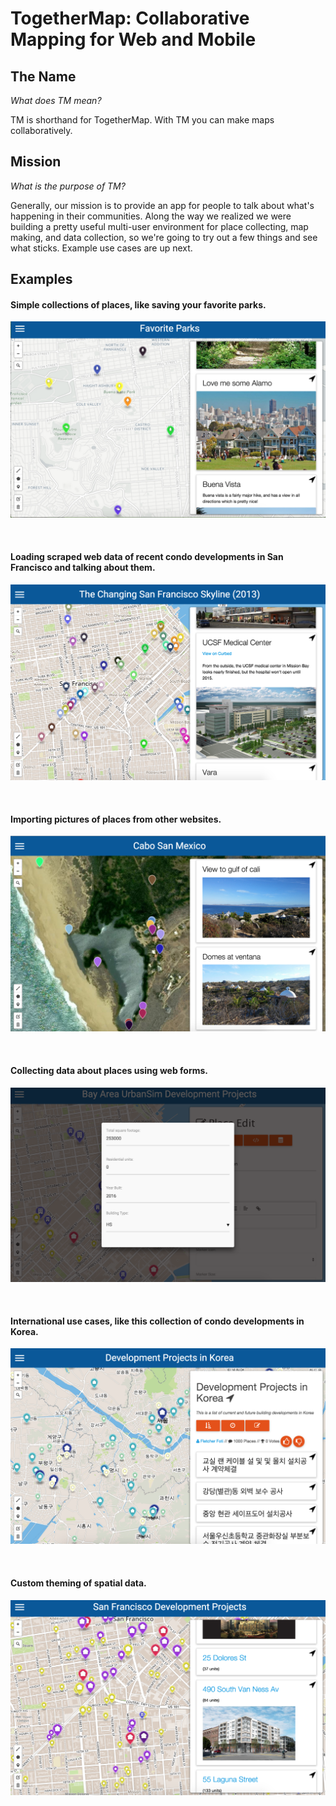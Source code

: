 # TogetherMap: Collaborative Mapping for Web and Mobile

## The Name

*What does TM mean?*

TM is shorthand for TogetherMap.  With TM you can make maps collaboratively.

## Mission

*What is the purpose of TM?*

Generally, our mission is to provide an app for people to talk about what's happening in their communities.  Along the way we realized we were building a pretty useful multi-user environment for place collecting, map making, and data collection, so we're going to try out a few things and see what sticks.  Example use cases are up next.

## Examples

#### Simple collections of places, like saving your favorite parks.
![](img/parks.png)

<br>

#### Loading scraped web data of recent condo developments in San Francisco and talking about them.
![](img/devs.png)

<br>

#### Importing pictures of places from other websites.
![](img/pics.png)

<br>

#### Collecting data about places using web forms.
![](img/data.png)

<br>

#### International use cases, like this collection of condo developments in Korea.
![](img/korea.png)

<br>

#### Custom theming of spatial data.
![](img/theming.png)
